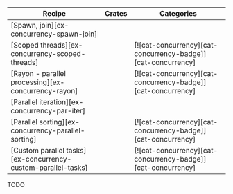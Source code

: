 | Recipe | Crates | Categories |
|--------|--------|------------|
| [Spawn, join][ex-concurrency-spawn-join] |  |  |
| [Scoped threads][ex-concurrency-scoped-threads] |  | [![cat-concurrency][cat-concurrency-badge]][cat-concurrency] |
| [Rayon - parallel processing][ex-concurrency-rayon] |  | [![cat-concurrency][cat-concurrency-badge]][cat-concurrency] |
| [Parallel iteration][ex-concurrency-par-iter] |  |  |
| [Parallel sorting][ex-concurrency-parallel-sorting] |  | [![cat-concurrency][cat-concurrency-badge]][cat-concurrency] |
| [Custom parallel tasks][ex-concurrency-custom-parallel-tasks] |  | [![cat-concurrency][cat-concurrency-badge]][cat-concurrency] |

<div class="hidden">
TODO
</div>
